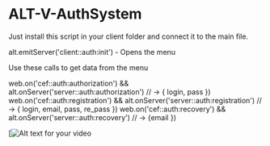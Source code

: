 # ALT-V-AuthSystem

Just install this script in your client folder and connect it to the main file.

alt.emitServer('client::auth:init') - Opens the menu

Use these calls to get data from the menu

web.on('cef::auth:authorization') && alt.onServer('server::auth:authorization') // -> { login, pass })    
web.on('cef::auth:registration') && alt.onServer('server::auth:registration') // -> { login, email, pass, re_pass })
web.on('cef::auth:recovery') && alt.onServer('server::auth:recovery') // -> {email })        


[![Alt text for your video](https://i.imgur.com/tVWhyQm.png)
